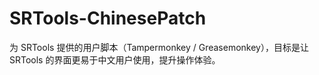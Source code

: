 # SRTools-ChinesePatch
为 SRTools 提供的用户脚本（Tampermonkey / Greasemonkey），目标是让 SRTools 的界面更易于中文用户使用，提升操作体验。
